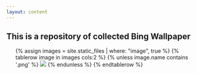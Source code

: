 ```yaml
---
layout: content
---
```

## This is a repository of collected Bing Wallpaper

<ul style="list-style: none;">
		{% assign images = site.static_files | where: "image", true %}
		{% tablerow image in images cols:2 %}
			{% unless image.name contains '.png' %}
			<a href="assets/{{ image.name }}"><img src="http://home.ustc.edu.cn/~lwr1242/bw-thumbnails/{{ image.name }}"></a>
			{% endunless %}
		{% endtablerow %}
</ul>
